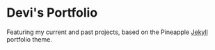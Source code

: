 # Devi's Portfolio

Featuring my current and past projects, based on the Pineapple [Jekyll](https://jekyllrb.com) portfolio theme.
